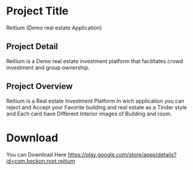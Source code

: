 # Project Title
  Reitium (Demo real estate Application)
## Project Detail
Reitium is a Demo real estate investment platform that facilitates crowd investment and group ownership.
## Project Overview
Reitium is a Real estate Investment Platform In wich application you can reject and Accept your Favorite building and real estate as a Tinder style and Each card have Different Interior images of Building and room.
# Download
You can Download Here https://play.google.com/store/apps/details?id=com.beckon.root.reitium
